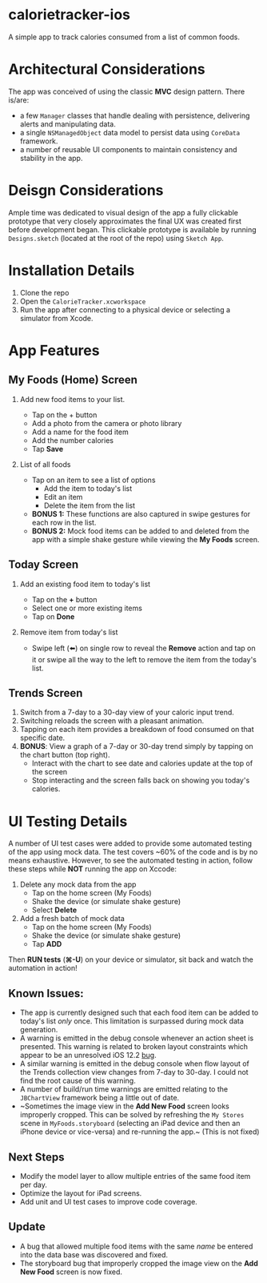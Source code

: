 # calorietracker-ios
A simple app to track calories consumed from a list of common foods.

# Architectural Considerations
The app was conceived of using the classic **MVC** design pattern.
There is/are: 
- a few `Manager` classes that handle dealing with persistence, delivering alerts and manipulating data.
- a single `NSManagedObject` data model to persist data using `CoreData` framework.
- a number of reusable UI components to maintain consistency and stability in the app.

# Deisgn Considerations
Ample time was dedicated to visual design of the app a fully clickable prototype that very closely approximates the final UX was created first before development began. This clickable prototype is available by running `Designs.sketch` (located at the root of the repo) using `Sketch App`.

# Installation Details
1. Clone the repo
2. Open the `CalorieTracker.xcworkspace`
3. Run the app after connecting to a physical device or selecting a simulator from Xcode.

# App Features
## My Foods (Home) Screen

1. Add new food items to your list.
   - Tap on the + button
   - Add a photo from the camera or photo library
   - Add a name for the food item
   - Add the number calories
   - Tap **Save**
  
2. List of all foods
   - Tap on an item to see a list of options
     - Add the item to today's list
     - Edit an item
     - Delete the item from the list
   - **BONUS 1:** These functions are also captured in swipe gestures for each row in the list.
   - **BONUS 2:** Mock food items can be added to and deleted from the app with a simple shake gesture while viewing the **My Foods** screen.

## Today Screen

1. Add an existing food item to today's list
   - Tap on the **+** button
   - Select one or more existing items
   - Tap on **Done**
   
2. Remove item from today's list
   - Swipe left (⬅️) on single row to reveal the **Remove** action and tap on it or swipe all the way to the left to remove the item from the today's list.
   
## Trends Screen

1. Switch from a 7-day to a 30-day view of your caloric input trend.
2. Switching reloads the screen with a pleasant animation.
3. Tapping on each item provides a breakdown of food consumed on that specific date.
4. **BONUS**: View a graph of a 7-day or 30-day trend simply by tapping on the chart button (top right).
   - Interact with the chart to see date and calories update at the top of the screen
   - Stop interacting and the screen falls back on showing you today's calories.

# UI Testing Details
A number of UI test cases were added to provide some automated testing of the app using mock data. The test covers ~60% of the code and is by no means exhaustive. However, to see the automated testing in action, follow these steps while **NOT** running the app on Xccode:
1. Delete any mock data from the app
   - Tap on the home screen (My Foods)
   - Shake the device (or simulate shake gesture)
   - Select **Delete**
2. Add a fresh batch of mock data
   - Tap on the home screen (My Foods)
   - Shake the device (or simulate shake gesture)
   - Tap **ADD**

Then **RUN tests** (**⌘-U**) on your device or simulator, sit back and watch the automation in action!

## Known Issues:
- The app is currently designed such that each food item can be added to today's list *only* once. This limitation is surpassed during mock data generation.
- A warning is emitted in the debug console whenever an action sheet is presented. This warning is related to broken layout constraints which appear to be an unresolved iOS 12.2 [bug](https://stackoverflow.com/questions/55372093/uialertcontrollers-actionsheet-gives-constraint-error-on-ios-12-2-12-3).
- A similar warning is emitted in the debug console when flow layout of the Trends collection view changes from 7-day to 30-day. I could not find the root cause of this warning.
- A number of build/run time warnings are emitted relating to the `JBChartView` framework being a little out of date.
- ~Sometimes the image view in the **Add New Food** screen looks improperly cropped. This can be solved by refreshing the `My Stores` scene in `MyFoods.storyboard` (selecting an iPad device and then an iPhone device or vice-versa) and re-running the app.~ (This is not fixed)

## Next Steps
- Modify the model layer to allow multiple entries of the same food item per day.
- Optimize the layout for iPad screens.
- Add unit and UI test cases to improve code coverage.

## Update
- A bug that allowed multiple food items with the same _name_ be entered into the data base was discovered and fixed.
- The storyboard bug that improperly cropped the image view on the **Add New Food** screen is now fixed.
